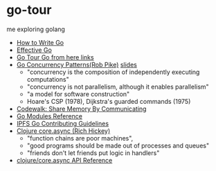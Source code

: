 # go-tour
me exploring golang


- [How to Write Go](https://golang.org/doc/code.html)
- [Effective Go](https://golang.org/doc/effective_go.html)
- [Go Tour Go from here links ](https://tour.golang.org/concurrency/11)
- [Go Concurrency Patterns(Rob Pike)](https://www.youtube.com/watch?v=f6kdp27TYZs) [slides](https://talks.golang.org/2012/concurrency.slide#1)
    - "concurrency is the composition of independently executing computations"
    - "concurrency is not parallelism, although it enables parallelism"
    - "a model for software construction"
    - Hoare's CSP (1978), Dijkstra's guarded commands (1975)
- [Codewalk: Share Memory By Communicating](https://golang.org/doc/codewalk/sharemem/)
- [Go Modules Reference](https://golang.org/ref/mod)
- [IPFS Go Contributing Guidelines](https://github.com/ipfs/community/blob/master/CONTRIBUTING_GO.md)
- [Clojure core.async (Rich Hickey)](https://www.infoq.com/presentations/clojure-core-async/)
    - "function chains are poor machines", 
    - "good programs should be made out of processes and queues"
    - "friends don't let friends put logic in handlers"
- [clojure/core.async API Reference](https://clojure.github.io/core.async/)